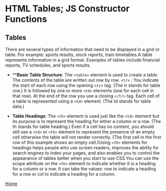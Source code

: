 # HTML Tables; JS Constructor Functions
<!-- Chapter 6: “Tables” (pp.126-145) -->
## Tables
There are several types of information that need to be displayed in a grid or table. For example: sports results, stock reports, train timetables.A table represents information in a grid format. Examples of tables include financial reports, TV schedules, and sports results.<br />
- ****Basic Table Structure**:
    The ```<table>``` element is used to create a table. The contents of the table are written out row by row.
    ```<tr>``` : You indicate the start of each row using the opening ```<tr>``` tag. (The tr stands for table row.) It is followed by one or more ```<td>``` elements (one for each cell in that row). At the end of the row you use a closing ```</tr>``` tag. Each cell of a table is represented using a ```<td>``` element. (The td stands for table data.)<br />

- **Table Headings**:
    The ```<th>``` element is used just like the ```<td>``` element but its purpose is to represent the heading for either a column or a row. (The th stands for table heading.) Even if a cell has no content, you should still use a ```<td>``` or ```<th>``` element to represent the presence of an empty cell otherwise the table will not render correctly. (The first cell in the first row of this example shows an empty cell.)Using ```<th>``` elements for headings helps people who use screen readers, improves the ability for search engines to index your pages, and also enables you to control the appearance of tables better when you start to use CSS.You can use the scope attribute on the ```<th>``` element to indicate whether it is a heading for a column or a row. It can take the values: row to indicate a heading for a row or col to indicate a heading for a column.<br />


[Home]( https://kztahat.github.io/reading-notes/)